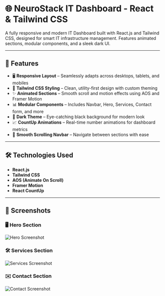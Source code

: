 # 🌐 NeuroStack IT Dashboard - React & Tailwind CSS

A fully responsive and modern IT Dashboard built with React.js and Tailwind CSS, designed for smart IT infrastructure management. Features animated sections, modular components, and a sleek dark UI.

---

## 🚀 Features

- 🖥️ **Responsive Layout** – Seamlessly adapts across desktops, tablets, and mobiles
- 🎨 **Tailwind CSS Styling** – Clean, utility-first design with custom theming
- ✨ **Animated Sections** – Smooth scroll and motion effects using AOS and Framer Motion
- 📊 **Modular Components** – Includes Navbar, Hero, Services, Contact form, and more
- 🌙 **Dark Theme** – Eye-catching black background for modern look
- 📈 **CountUp Animations** – Real-time number animations for dashboard metrics
- 🔗 **Smooth Scrolling Navbar** – Navigate between sections with ease

---

## 🛠️ Technologies Used

- **React.js**
- **Tailwind CSS**
- **AOS (Animate On Scroll)**
- **Framer Motion**
- **React CountUp**

---

## 📸 Screenshots

### 🖥️ Hero Section
![Hero Screenshot](./screenshots/hero.png)

### 🛠️ Services Section
![Services Screenshot](./screenshots/services.png)

### ✉️ Contact Section
![Contact Screenshot](./screenshots/contact.png)



